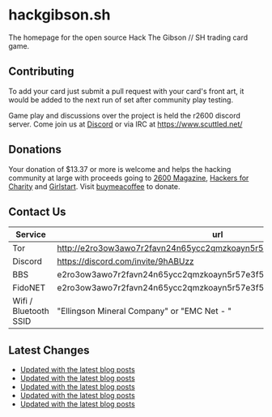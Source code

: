 # hackgibson.sh
The homepage for the open source Hack The Gibson // SH trading card game.


## Contributing

To add your card just submit a pull request with your card's front art, it would be added to the next run of set after community play testing.

Game play and discussions over the project is held the r2600 discord server. Come join us at [Discord](https://discord.com/invite/9hABUzz) or via IRC at https://www.scuttled.net/


## Donations

Your donation of $13.37 or more is welcome and helps the hacking community at large with proceeds going to [2600 Magazine](https://2600.com/), [Hackers for Charity](https://hackersforcharity.org) and [Girlstart](https://girlstart.org).  Visit [buymeacoffee](https://www.buymeacoffee.com/hackgibson.sh) to donate.


## Contact Us

Service | url
-|-
Tor | http://e2ro3ow3awo7r2favn24n65ycc2qmzkoayn5r57e3f56nvjwdcgg32ad.onion
Discord | https://discord.com/invite/9hABUzz
BBS | e2ro3ow3awo7r2favn24n65ycc2qmzkoayn5r57e3f56nvjwdcgg32ad.onion:23
FidoNET | e2ro3ow3awo7r2favn24n65ycc2qmzkoayn5r57e3f56nvjwdcgg32ad.onion:24554
Wifi / Bluetooth SSID | "Ellingson Mineral Company" or "EMC Net - <fidonet address>"

## Latest Changes
<!-- BLOG-POST-LIST:START -->
- [Updated with the latest blog posts](https://github.com/DFW2600/hackgibson.sh/commit/615c29b084d09ca6c38a724ffca9501da9cf032f)
- [Updated with the latest blog posts](https://github.com/DFW2600/hackgibson.sh/commit/7fa5c11ff32b5cfa6bc1794cfa9497a1670dbb21)
- [Updated with the latest blog posts](https://github.com/DFW2600/hackgibson.sh/commit/575f6393a54647bcffadd5605fb9c641dd4f4197)
- [Updated with the latest blog posts](https://github.com/DFW2600/hackgibson.sh/commit/a7d18d901e80ff3c5e411edb6c3a29f6e2f52bba)
- [Updated with the latest blog posts](https://github.com/DFW2600/hackgibson.sh/commit/d4be43a7bf228bf09f8541e0ef2f12b194447003)
<!-- BLOG-POST-LIST:END -->
